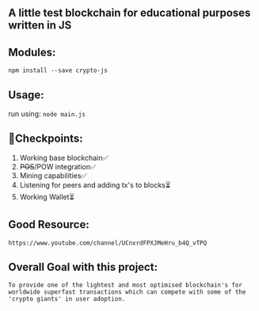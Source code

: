 ## A little test blockchain for educational purposes written in JS

## Modules:
`npm install --save crypto-js`
## Usage:
run using: `node main.js`
## 🎯Checkpoints:
1. Working base blockchain✅
2. ~~POS~~/POW integration✅
3. Mining capabilities✅
4. Listening for peers and adding tx's to blocks⏳
5. Working Wallet⏳
## Good Resource:
~~~
https://www.youtube.com/channel/UCnxrdFPXJMeHru_b4Q_vTPQ
~~~

## Overall Goal with this project:
~~~
To provide one of the lightest and most optimised blockchain's for worldwide superfast transactions which can compete with some of the 'crypto giants' in user adoption.